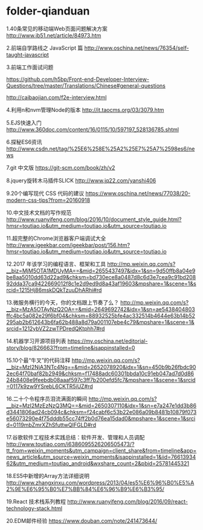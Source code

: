 # folder-qianduan
 1.40条常见的移动端Web页面问题解决方案
 http://www.jb51.net/article/84973.htm
 
 2.前端自学路线之 JavaScript 篇
 http://www.oschina.net/news/76354/self-taught-javascript
 
 3.前端工作面试问题
 
 https://github.com/h5bp/Front-end-Developer-Interview-Questions/tree/master/Translations/Chinese#general-questions
 
 http://caibaojian.com/f2e-interview.html
 
 4.利用n和nvm管理Node的版本
 http://it.taocms.org/03/3079.htm
 
 5.EJS快速入门
 http://www.360doc.com/content/16/0115/10/597197_528136785.shtml
 
 6.探秘ES6资讯
 http://www.csdn.net/tag/%25E6%258E%25A2%25E7%25A7%2598es6/news
 
 7.git 中文版
 https://git-scm.com/book/zh/v2
 
 8.jquery旋转木马插件SLICK
 http://www.jq22.com/yanshi406
 
 9.20个编写现代 CSS 代码的建议
 https://www.oschina.net/news/77038/20-modern-css-tips?from=20160918
 
 10.中文技术文档的写作规范
 http://www.ruanyifeng.com/blog/2016/10/document_style_guide.html?hmsr=toutiao.io&utm_medium=toutiao.io&utm_source=toutiao.io
 
 11.超完整的Chrome浏览器客户端调试大全
 http://www.igeekbar.com/igeekbar/post/156.htm?hmsr=toutiao.io&utm_medium=toutiao.io&utm_source=toutiao.io
 
 12.2017 年该学习的编程语言、框架和工具
 http://mp.weixin.qq.com/s?__biz=MjM5OTA1MDUyMA==&mid=2655437497&idx=1&sn=9d50ffb8a04e9be8aa5010dd63d22ad9&chksm=bd730ece8a0487d8c6d3e7cea9c91bd20892dda37ca9422669012f8c1e2d9ed9d8a43af19603&mpshare=1&scene=1&srcid=1215Hj86mskDQkTzuuDhARhi#rd
 
 13.微服务横行的今天，你的文档跟上节奏了么？
 http://mp.weixin.qq.com/s?__biz=MzA5OTAyNzQ2OA==&mid=2649692742&idx=1&sn=ae5438404803ffc4bc5a082e29f6bf04&chksm=88932525bfe4ac332514b4644e63b14b52295ab2b612643b6fa62b488a8d79a001107ebe4c79&mpshare=1&scene=1&srcid=1212ybVZ2zwTPDredQKtphh7#rd
 
 14.机器学习开源项目列表
 https://my.oschina.net/editorial-story/blog/826663?from=timeline&isappinstalled=0
 
 15.10个最“牛叉”的代码注释
 http://mp.weixin.qq.com/s?__biz=MzI2NjA3NTc4Ng==&mid=2652078920&idx=1&sn=450b9b26fbdc902ec64f70baf82b2949&chksm=f17488adc60301bbda10c91eb047ad7d0d8624b8408e9feebdb08aaaf597c3ff7b200efd5fc7&mpshare=1&scene=1&srcid=0117k9zw9YSrebL6CKTR5iUZ#rd
 
 16.二十个令程序员泪流满面的瞬间
 http://mp.weixin.qq.com/s?__biz=MzI2MzEzNzQ3MQ==&mid=2650307110&idx=1&sn=e7a247e1dd3b86d3441806ad24cb094c&chksm=f24cabf6c53b22e086a09b8481b10879f073e56073290e4f75dddb55cc74ff2b0d76ea15dad0&mpshare=1&scene=1&srcid=0119mbZmrXZhSfuttwQIFGLD#rd
 
 17.谷歌软件工程技术实践总结：软件开发、管理和人员调配
 http://www.toutiao.com/i6386095526206505473/?tt_from=weixin_moments&utm_campaign=client_share&from=timeline&app=news_article&utm_source=weixin_moments&isappinstalled=1&iid=7661393462&utm_medium=toutiao_android&wxshare_count=2&pbid=25781445321

18.ES5中新增的Array方法详细说明
http://www.zhangxinxu.com/wordpress/2013/04/es5%E6%96%B0%E5%A2%9E%E6%95%B0%E7%BB%84%E6%96%B9%E6%B3%95/

19.React 技术栈系列教程
http://www.ruanyifeng.com/blog/2016/09/react-technology-stack.html

20.EDM邮件经验
https://www.douban.com/note/241473644/
